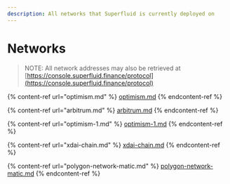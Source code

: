 ```yaml
---
description: All networks that Superfluid is currently deployed on
---
```


# Networks

> NOTE: All network addresses may also be retrieved at [https://console.superfluid.finance/protocol](https://console.superfluid.finance/protocol)

{% content-ref url="optimism.md" %}
[optimism.md](optimism.md)
{% endcontent-ref %}

{% content-ref url="arbitrum.md" %}
[arbitrum.md](arbitrum.md)
{% endcontent-ref %}

{% content-ref url="optimism-1.md" %}
[optimism-1.md](optimism-1.md)
{% endcontent-ref %}

{% content-ref url="xdai-chain.md" %}
[xdai-chain.md](xdai-chain.md)
{% endcontent-ref %}

{% content-ref url="polygon-network-matic.md" %}
[polygon-network-matic.md](polygon-network-matic.md)
{% endcontent-ref %}

